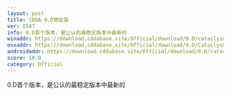 ```yaml
---
layout: post
title: CDDA 0.D稳定版
ver: 8547
info: 0.D首个版本，是公认的最稳定版本中最新的
winaddr: https://download.cddabase.site/Official/download/0.D/cataclysmdda-0.D-8574-Win64-Tiles.zip
osxaddr: https://download.cddabase.site/Official/download/0.D/Cataclysm-0.D-8574-OSX-Tiles.dmg
androidaddr: https://download.cddabase.site/Official/download/0.D/cataclysmdda-0.D-8574-Android-Tiles.apk
score: 10.0
category: Official
---
```

0.D首个版本，是公认的最稳定版本中最新的